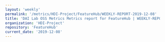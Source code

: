 ```yaml
---
layout: 'weekly'
permalink: '/metrics/HDI-Project/FeatureHub/WEEKLY-REPORT-2019-12-08'
title: 'DAI Lab OSS Metrics Metrics report for FeatureHub | WEEKLY-REPORT-2019-12-08'
organization: 'HDI-Project'
repository: 'FeatureHub'
current_date: '2019-12-08'
---
```

